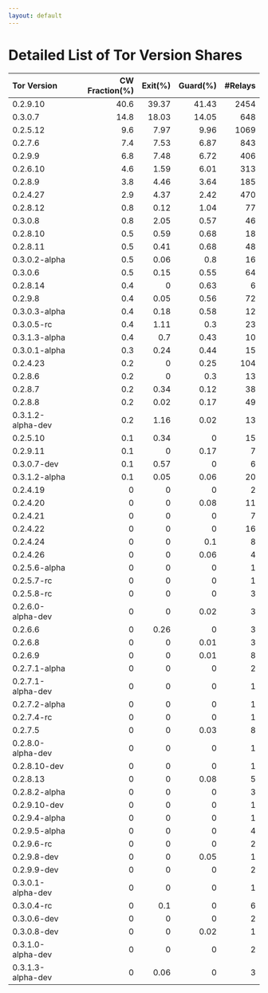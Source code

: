 ```yaml
---
layout: default
---
```



# Detailed List of Tor Version Shares

| Tor Version       |   CW Fraction(%) |   Exit(%) |   Guard(%) |   #Relays |
|:------------------|-----------------:|----------:|-----------:|----------:|
| 0.2.9.10          |             40.6 |     39.37 |      41.43 |      2454 |
| 0.3.0.7           |             14.8 |     18.03 |      14.05 |       648 |
| 0.2.5.12          |              9.6 |      7.97 |       9.96 |      1069 |
| 0.2.7.6           |              7.4 |      7.53 |       6.87 |       843 |
| 0.2.9.9           |              6.8 |      7.48 |       6.72 |       406 |
| 0.2.6.10          |              4.6 |      1.59 |       6.01 |       313 |
| 0.2.8.9           |              3.8 |      4.46 |       3.64 |       185 |
| 0.2.4.27          |              2.9 |      4.37 |       2.42 |       470 |
| 0.2.8.12          |              0.8 |      0.12 |       1.04 |        77 |
| 0.3.0.8           |              0.8 |      2.05 |       0.57 |        46 |
| 0.2.8.10          |              0.5 |      0.59 |       0.68 |        18 |
| 0.2.8.11          |              0.5 |      0.41 |       0.68 |        48 |
| 0.3.0.2-alpha     |              0.5 |      0.06 |       0.8  |        16 |
| 0.3.0.6           |              0.5 |      0.15 |       0.55 |        64 |
| 0.2.8.14          |              0.4 |      0    |       0.63 |         6 |
| 0.2.9.8           |              0.4 |      0.05 |       0.56 |        72 |
| 0.3.0.3-alpha     |              0.4 |      0.18 |       0.58 |        12 |
| 0.3.0.5-rc        |              0.4 |      1.11 |       0.3  |        23 |
| 0.3.1.3-alpha     |              0.4 |      0.7  |       0.43 |        10 |
| 0.3.0.1-alpha     |              0.3 |      0.24 |       0.44 |        15 |
| 0.2.4.23          |              0.2 |      0    |       0.25 |       104 |
| 0.2.8.6           |              0.2 |      0    |       0.3  |        13 |
| 0.2.8.7           |              0.2 |      0.34 |       0.12 |        38 |
| 0.2.8.8           |              0.2 |      0.02 |       0.17 |        49 |
| 0.3.1.2-alpha-dev |              0.2 |      1.16 |       0.02 |        13 |
| 0.2.5.10          |              0.1 |      0.34 |       0    |        15 |
| 0.2.9.11          |              0.1 |      0    |       0.17 |         7 |
| 0.3.0.7-dev       |              0.1 |      0.57 |       0    |         6 |
| 0.3.1.2-alpha     |              0.1 |      0.05 |       0.06 |        20 |
| 0.2.4.19          |              0   |      0    |       0    |         2 |
| 0.2.4.20          |              0   |      0    |       0.08 |        11 |
| 0.2.4.21          |              0   |      0    |       0    |         7 |
| 0.2.4.22          |              0   |      0    |       0    |        16 |
| 0.2.4.24          |              0   |      0    |       0.1  |         8 |
| 0.2.4.26          |              0   |      0    |       0.06 |         4 |
| 0.2.5.6-alpha     |              0   |      0    |       0    |         1 |
| 0.2.5.7-rc        |              0   |      0    |       0    |         1 |
| 0.2.5.8-rc        |              0   |      0    |       0    |         3 |
| 0.2.6.0-alpha-dev |              0   |      0    |       0.02 |         3 |
| 0.2.6.6           |              0   |      0.26 |       0    |         3 |
| 0.2.6.8           |              0   |      0    |       0.01 |         3 |
| 0.2.6.9           |              0   |      0    |       0.01 |         8 |
| 0.2.7.1-alpha     |              0   |      0    |       0    |         2 |
| 0.2.7.1-alpha-dev |              0   |      0    |       0    |         1 |
| 0.2.7.2-alpha     |              0   |      0    |       0    |         1 |
| 0.2.7.4-rc        |              0   |      0    |       0    |         1 |
| 0.2.7.5           |              0   |      0    |       0.03 |         8 |
| 0.2.8.0-alpha-dev |              0   |      0    |       0    |         1 |
| 0.2.8.10-dev      |              0   |      0    |       0    |         1 |
| 0.2.8.13          |              0   |      0    |       0.08 |         5 |
| 0.2.8.2-alpha     |              0   |      0    |       0    |         3 |
| 0.2.9.10-dev      |              0   |      0    |       0    |         1 |
| 0.2.9.4-alpha     |              0   |      0    |       0    |         1 |
| 0.2.9.5-alpha     |              0   |      0    |       0    |         4 |
| 0.2.9.6-rc        |              0   |      0    |       0    |         2 |
| 0.2.9.8-dev       |              0   |      0    |       0.05 |         1 |
| 0.2.9.9-dev       |              0   |      0    |       0    |         2 |
| 0.3.0.1-alpha-dev |              0   |      0    |       0    |         1 |
| 0.3.0.4-rc        |              0   |      0.1  |       0    |         6 |
| 0.3.0.6-dev       |              0   |      0    |       0    |         2 |
| 0.3.0.8-dev       |              0   |      0    |       0.02 |         1 |
| 0.3.1.0-alpha-dev |              0   |      0    |       0    |         2 |
| 0.3.1.3-alpha-dev |              0   |      0.06 |       0    |         3 |